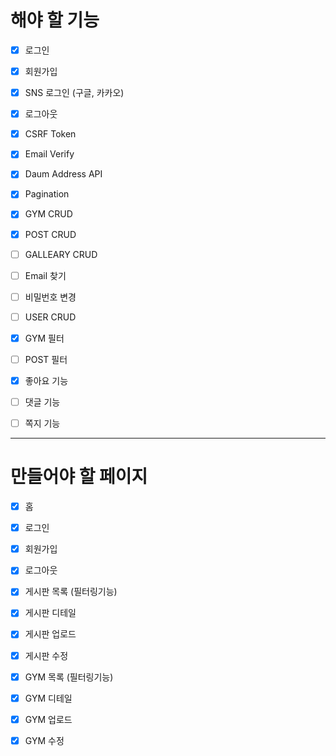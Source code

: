# 해야 할 기능

-   [x] 로그인

-   [x] 회원가입

-   [x] SNS 로그인 (구글, 카카오)

-   [x] 로그아웃

-   [x] CSRF Token

-   [x] Email Verify

-   [x] Daum Address API

-   [x] Pagination

-   [x] GYM CRUD

-   [x] POST CRUD

-   [ ] GALLEARY CRUD

-   [ ] Email 찾기

-   [ ] 비밀번호 변경

-   [ ] USER CRUD

-   [x] GYM 필터

-   [ ] POST 필터

-   [x] 좋아요 기능

-   [ ] 댓글 기능

-   [ ] 쪽지 기능

---

# 만들어야 할 페이지

-   [x] 홈

-   [x] 로그인

-   [x] 회원가입

-   [x] 로그아웃

-   [x] 게시판 목록 (필터링기능)

-   [x] 게시판 디테일

-   [x] 게시판 업로드

-   [x] 게시판 수정

-   [x] GYM 목록 (필터링기능)

-   [x] GYM 디테일

-   [x] GYM 업로드

-   [x] GYM 수정
